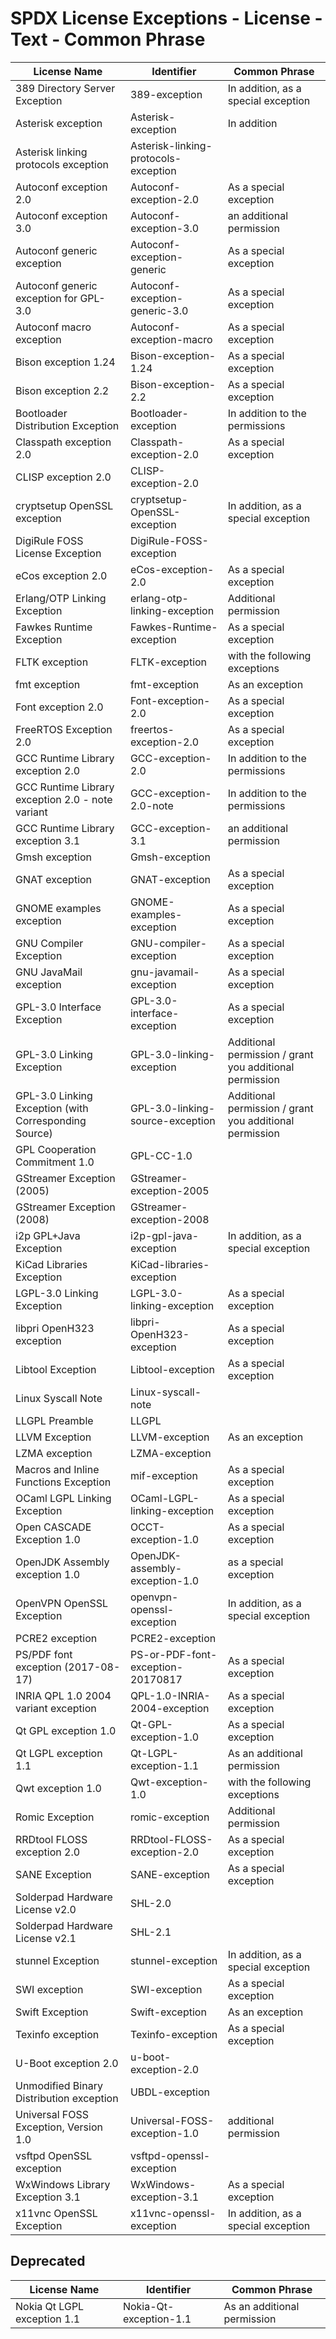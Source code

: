 # SPDX License Exceptions - License - Text - Common Phrase

| License Name | Identifier | Common Phrase |
| ------------ | ---------- | ------------- |
| 389 Directory Server Exception | 389-exception | In addition, as a special exception |
| Asterisk exception | Asterisk-exception | In addition |
| Asterisk linking protocols exception | Asterisk-linking-protocols-exception | |
| Autoconf exception 2.0 | Autoconf-exception-2.0 | As a special exception |
| Autoconf exception 3.0 | Autoconf-exception-3.0 | an additional permission |
| Autoconf generic exception | Autoconf-exception-generic | As a special exception |
| Autoconf generic exception for GPL-3.0 | Autoconf-exception-generic-3.0 | As a special exception |
| Autoconf macro exception | Autoconf-exception-macro | As a special exception |
| Bison exception 1.24 | Bison-exception-1.24 | As a special exception |
| Bison exception 2.2 | Bison-exception-2.2 | As a special exception |
| Bootloader Distribution Exception | Bootloader-exception | In addition to the permissions |
| Classpath exception 2.0 | Classpath-exception-2.0 | As a special exception |
| CLISP exception 2.0 | CLISP-exception-2.0 | |
| cryptsetup OpenSSL exception | cryptsetup-OpenSSL-exception | In addition, as a special exception |
| DigiRule FOSS License Exception | DigiRule-FOSS-exception | |
| eCos exception 2.0 | eCos-exception-2.0 | As a special exception |
| Erlang/OTP Linking Exception | erlang-otp-linking-exception | Additional permission |
| Fawkes Runtime Exception | Fawkes-Runtime-exception | As a special exception |
| FLTK exception | FLTK-exception | with the following exceptions |
| fmt exception | fmt-exception | As an exception |
| Font exception 2.0 | Font-exception-2.0 | As a special exception |
| FreeRTOS Exception 2.0 | freertos-exception-2.0 | As a special exception |
| GCC Runtime Library exception 2.0 | GCC-exception-2.0 | In addition to the permissions |
| GCC Runtime Library exception 2.0 - note variant | GCC-exception-2.0-note | In addition to the permissions |
| GCC Runtime Library exception 3.1 | GCC-exception-3.1 | an additional permission |
| Gmsh exception | Gmsh-exception | |
| GNAT exception | GNAT-exception | As a special exception |
| GNOME examples exception | GNOME-examples-exception | As a special exception |
| GNU Compiler Exception | GNU-compiler-exception | As a special exception |
| GNU JavaMail exception | gnu-javamail-exception | As a special exception |
| GPL-3.0 Interface Exception | GPL-3.0-interface-exception | As a special exception |
| GPL-3.0 Linking Exception | GPL-3.0-linking-exception | Additional permission / grant you additional permission |
| GPL-3.0 Linking Exception (with Corresponding Source) | GPL-3.0-linking-source-exception | Additional permission / grant you additional permission |
| GPL Cooperation Commitment 1.0 | GPL-CC-1.0 | |
| GStreamer Exception (2005) | GStreamer-exception-2005 | |
| GStreamer Exception (2008) | GStreamer-exception-2008 | |
| i2p GPL+Java Exception | i2p-gpl-java-exception | In addition, as a special exception |
| KiCad Libraries Exception | KiCad-libraries-exception | |
| LGPL-3.0 Linking Exception | LGPL-3.0-linking-exception | As a special exception |
| libpri OpenH323 exception | libpri-OpenH323-exception | As a special exception |
| Libtool Exception | Libtool-exception | As a special exception |
| Linux Syscall Note | Linux-syscall-note | |
| LLGPL Preamble | LLGPL | |
| LLVM Exception | LLVM-exception | As an exception |
| LZMA exception | LZMA-exception | |
| Macros and Inline Functions Exception | mif-exception | As a special exception |
| OCaml LGPL Linking Exception | OCaml-LGPL-linking-exception | As a special exception |
| Open CASCADE Exception 1.0 | OCCT-exception-1.0 | As a special exception |
| OpenJDK Assembly exception 1.0 | OpenJDK-assembly-exception-1.0 | as a special exception |
| OpenVPN OpenSSL Exception | openvpn-openssl-exception | In addition, as a special exception |
| PCRE2 exception | PCRE2-exception | |
| PS/PDF font exception (2017-08-17) | PS-or-PDF-font-exception-20170817 | As a special exception |
| INRIA QPL 1.0 2004 variant exception | QPL-1.0-INRIA-2004-exception | As a special exception |
| Qt GPL exception 1.0 | Qt-GPL-exception-1.0 | As a special exception |
| Qt LGPL exception 1.1 | Qt-LGPL-exception-1.1 | As an additional permission |
| Qwt exception 1.0 | Qwt-exception-1.0 | with the following exceptions |
| Romic Exception | romic-exception | Additional permission |
| RRDtool FLOSS exception 2.0 | RRDtool-FLOSS-exception-2.0 | As a special exception |
| SANE Exception | SANE-exception | As a special exception |
| Solderpad Hardware License v2.0 | SHL-2.0 | |
| Solderpad Hardware License v2.1 | SHL-2.1 | |
| stunnel Exception | stunnel-exception | In addition, as a special exception |
| SWI exception | SWI-exception | As a special exception |
| Swift Exception | Swift-exception | As an exception |
| Texinfo exception | Texinfo-exception | As a special exception |
| U-Boot exception 2.0 | u-boot-exception-2.0 | |
| Unmodified Binary Distribution exception | UBDL-exception | |
| Universal FOSS Exception, Version 1.0 | Universal-FOSS-exception-1.0 | additional permission |
| vsftpd OpenSSL exception | vsftpd-openssl-exception | |
| WxWindows Library Exception 3.1 | WxWindows-exception-3.1 | As a special exception |
| x11vnc OpenSSL Exception | x11vnc-openssl-exception | In addition, as a special exception |

## Deprecated

| License Name | Identifier | Common Phrase |
| ------------ | ---------- | ------------- |
| Nokia Qt LGPL exception 1.1 | Nokia-Qt-exception-1.1 | As an additional permission |
